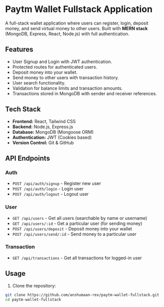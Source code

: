 # Paytm Wallet Fullstack Application

A full-stack wallet application where users can register, login, deposit money, and send virtual money to other users. Built with **MERN stack** (MongoDB, Express, React, Node.js) with full authentication.

## Features

- User Signup and Login with JWT authentication.
- Protected routes for authenticated users.
- Deposit money into your wallet.
- Send money to other users with transaction history.
- User search functionality.
- Validation for balance limits and transaction amounts.
- Transactions stored in MongoDB with sender and receiver references.

## Tech Stack

- **Frontend:** React, Tailwind CSS
- **Backend:** Node.js, Express.js
- **Database:** MongoDB (Mongoose ORM)
- **Authentication:** JWT (Cookies based)
- **Version Control:** Git & GitHub

## API Endpoints

### Auth

- `POST /api/auth/signup` - Register new user
- `POST /api/auth/login` - Login user
- `POST /api/auth/logout` - Logout user

### User

- `GET /api/users` - Get all users (searchable by name or username)
- `GET /api/users/:id` - Get a particular user (for sending money)
- `POST /api/users/deposit` - Deposit money into your wallet
- `POST /api/users/send/:id` - Send money to a particular user

### Transaction

- `GET /api/transactions` - Get all transactions for logged-in user

## Usage

1. Clone the repository:

```bash
git clone https://github.com/anshumaan-rex/paytm-wallet-fullstack.git
cd paytm-wallet-fullstack